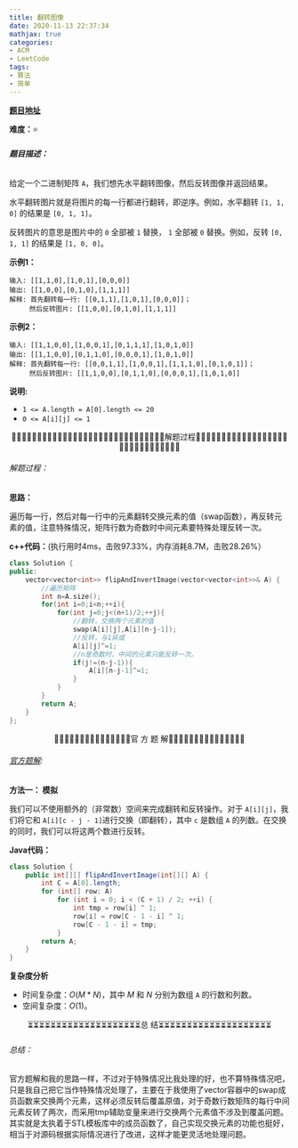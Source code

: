 ```yaml
---
title: 翻转图像
date: 2020-11-13 22:37:34
mathjax: true
categories:
- ACM
- LeetCode
tags:
- 算法
- 简单
---
```


**[题目地址](https://leetcode-cn.com/problems/flipping-an-image/)**

**难度：**⭐

###### **题目描述：**

给定一个二进制矩阵 `A`，我们想先水平翻转图像，然后反转图像并返回结果。

水平翻转图片就是将图片的每一行都进行翻转，即逆序。例如，水平翻转 `[1, 1, 0]` 的结果是 `[0, 1, 1]`。

反转图片的意思是图片中的 `0` 全部被 `1` 替换， `1` 全部被 `0` 替换。例如，反转 `[0, 1, 1]` 的结果是 `[1, 0, 0]`。

<!-- more -->

**示例1：**

```
输入: [[1,1,0],[1,0,1],[0,0,0]]
输出: [[1,0,0],[0,1,0],[1,1,1]]
解释: 首先翻转每一行: [[0,1,1],[1,0,1],[0,0,0]]；
     然后反转图片: [[1,0,0],[0,1,0],[1,1,1]]
```

**示例2：**

```
输入: [[1,1,0,0],[1,0,0,1],[0,1,1,1],[1,0,1,0]]
输出: [[1,1,0,0],[0,1,1,0],[0,0,0,1],[1,0,1,0]]
解释: 首先翻转每一行: [[0,0,1,1],[1,0,0,1],[1,1,1,0],[0,1,0,1]]；
     然后反转图片: [[1,1,0,0],[0,1,1,0],[0,0,0,1],[1,0,1,0]]
```

**说明:**

- `1 <= A.length = A[0].length <= 20`
- `0 <= A[i][j] <= 1`



<center>🙋‍♂️🙋‍♂️🙋‍♂️🙋‍♂️🙋‍♂️🙋‍♂️🙋‍♂️🙋‍♂️🙋‍♂️🙋‍♂️🙋‍♂️🙋‍♂️🙋‍♂️🙋‍♂️🙋‍♂️解题过程🙋‍♂️🙋‍♂️🙋‍♂️🙋‍♂️🙋‍♂️🙋‍♂️🙋‍♂️🙋‍♂️🙋‍♂️🙋‍♂️🙋‍♂️🙋‍♂️🙋‍♂️🙋‍♂️🙋‍♂️</center>

###### 解题过程：

**思路：**

遍历每一行，然后对每一行中的元素翻转交换元素的值（swap函数），再反转元素的值，注意特殊情况，矩阵行数为奇数时中间元素要特殊处理反转一次。

**c++代码：**(执行用时4ms，击败97.33%，内存消耗8.7M，击败28.26%）

```c++
class Solution {
public:
    vector<vector<int>> flipAndInvertImage(vector<vector<int>>& A) {
        //遍历矩阵
        int n=A.size();
        for(int i=0;i<n;++i){
            for(int j=0;j<(n+1)/2;++j){
                //翻转，交换两个元素的值
                swap(A[i][j],A[i][n-j-1]);
                //反转，与1异或
                A[i][j]^=1;
                //n是奇数时，中间的元素只能反转一次。
                if(j!=(n-j-1)){
                    A[i][n-j-1]^=1;
                }
            }
        }
        return A;
    }
};
```



<center>💎💎💎💎💎💎💎💎💎💎💎💎💎💎💎官 方 题 解💎💎💎💎💎💎💎💎💎💎💎💎💎💎💎</center>

###### [官方题解](https://leetcode-cn.com/problems/flipping-an-image/solution/fan-zhuan-tu-xiang-by-leetcode/):

**方法一： 模拟**

我们可以不使用额外的（非常数）空间来完成翻转和反转操作。对于 `A[i][j]​`，我们将它和 `A[i][c - j - 1]​` 进行交换（即翻转），其中 `c` 是数组 `A` 的列数。在交换的同时，我们可以将这两个数进行反转。

**Java代码：**

```java
class Solution {
    public int[][] flipAndInvertImage(int[][] A) {
        int C = A[0].length;
        for (int[] row: A)
            for (int i = 0; i < (C + 1) / 2; ++i) {
                int tmp = row[i] ^ 1;
                row[i] = row[C - 1 - i] ^ 1;
                row[C - 1 - i] = tmp;
            }
        return A;
    }
}
```

**复杂度分析**

- 时间复杂度：$O(M*N)$，其中 $M$ 和 $N$ 分别为数组 `A` 的行数和列数。
- 空间复杂度：$O(1)$。



<center>⏳⏳⏳⏳⏳⏳⏳⏳⏳⏳⏳⏳⏳⏳⏳⏳⏳⏳⏳⏳总 结⏳⏳⏳⏳⏳⏳⏳⏳⏳⏳⏳⏳⏳⏳⏳⏳⏳⏳⏳⏳</center>

###### 总结：

官方题解和我的思路一样，不过对于特殊情况比我处理的好，也不算特殊情况吧，只是我自己把它当作特殊情况处理了，主要在于我使用了vector容器中的swap成员函数来交换两个元素，这样必须反转后覆盖原值，对于奇数行数矩阵的每行中间元素反转了两次，而采用tmp辅助变量来进行交换两个元素值不涉及到覆盖问题。其实就是太执着于STL模板库中的成员函数了，自己实现交换元素的功能也挺好，相当于对源码根据实际情况进行了改进，这样才能更灵活地处理问题。


